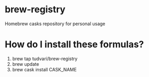 # brew-registry
Homebrew casks repository for personal usage

# How do I install these formulas?

1. brew tap tudvari/brew-registry
2. brew update
3. brew cask install CASK_NAME
